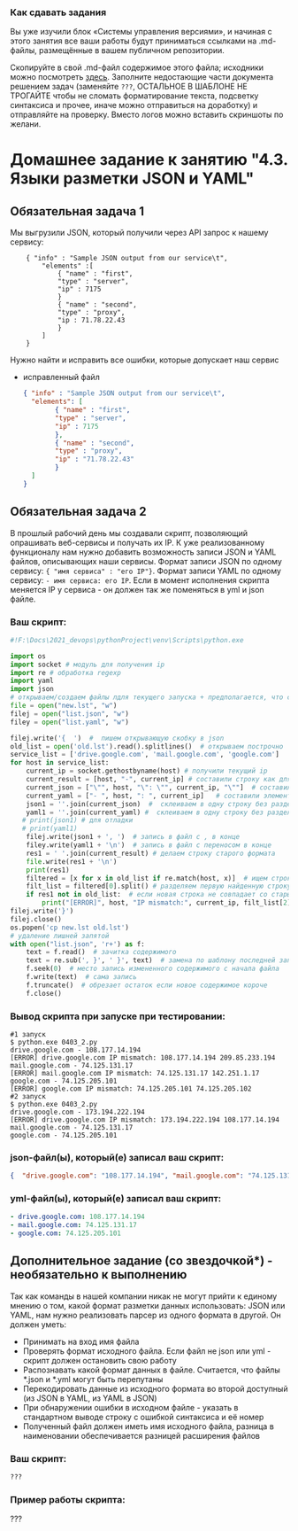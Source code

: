 ### Как сдавать задания

Вы уже изучили блок «Системы управления версиями», и начиная с этого занятия все ваши работы будут приниматься ссылками на .md-файлы, размещённые в вашем публичном репозитории.

Скопируйте в свой .md-файл содержимое этого файла; исходники можно посмотреть [здесь](https://raw.githubusercontent.com/netology-code/sysadm-homeworks/devsys10/04-script-03-yaml/README.md). Заполните недостающие части документа решением задач (заменяйте `???`, ОСТАЛЬНОЕ В ШАБЛОНЕ НЕ ТРОГАЙТЕ чтобы не сломать форматирование текста, подсветку синтаксиса и прочее, иначе можно отправиться на доработку) и отправляйте на проверку. Вместо логов можно вставить скриншоты по желани.

# Домашнее задание к занятию "4.3. Языки разметки JSON и YAML"


## Обязательная задача 1
Мы выгрузили JSON, который получили через API запрос к нашему сервису:
```
    { "info" : "Sample JSON output from our service\t",
        "elements" :[ 
            { "name" : "first",
            "type" : "server",
            "ip" : 7175 
            }
            { "name" : "second",
            "type" : "proxy",
            "ip : 71.78.22.43
            }
        ]
    }
```
  Нужно найти и исправить все ошибки, которые допускает наш сервис
- исправленный файл
	```json
	{ "info" : "Sample JSON output from our service\t",
      "elements": [
            { "name" : "first",
            "type" : "server",
            "ip" : 7175
            },
            { "name" : "second",
            "type" : "proxy",
            "ip" : "71.78.22.43"
            }
      ]
    }
	```

## Обязательная задача 2
В прошлый рабочий день мы создавали скрипт, позволяющий опрашивать веб-сервисы и получать их IP. К уже реализованному функционалу нам нужно добавить возможность записи JSON и YAML файлов, описывающих наши сервисы. Формат записи JSON по одному сервису: `{ "имя сервиса" : "его IP"}`. Формат записи YAML по одному сервису: `- имя сервиса: его IP`. Если в момент исполнения скрипта меняется IP у сервиса - он должен так же поменяться в yml и json файле.

### Ваш скрипт:
```python
#!F:\Docs\2021_devops\pythonProject\venv\Scripts\python.exe

import os
import socket # модуль для получения ip
import re # обработка regexp
import yaml
import json
# открываем/создаем файлы лдля текущего запуска + предполагается, что старые ip лежат в файле old.lst
file = open("new.lst", "w")
filej = open("list.json", "w")
filey = open("list.yaml", "w")

filej.write('{  ')  #  пишем открывающую скобку в json
old_list = open('old.lst').read().splitlines()  # открываем построчно
service_list = ['drive.google.com', 'mail.google.com', 'google.com']
for host in service_list:
    current_ip = socket.gethostbyname(host) # получили текущий ip
    current_result = [host, "-", current_ip] # составили строку как для прошлого дз
    current_json = ["\"", host, "\": \"", current_ip, "\""]  # составили элементы строки json
    current_yaml = ["- ", host, ": ", current_ip]   # составили элементы строки yaml
    json1 = ''.join(current_json)  #  склеиваем в одну строку без разделителей
    yaml1 = ''.join(current_yaml) #  склеиваем в одну строку без разделителей
   # print(json1) # для отладки
   # print(yaml1)
    filej.write(json1 + ', ')  # запись в файл с , в конце
    filey.write(yaml1 + '\n')  # запись в файл с переносом в конце
    res1 = ' '.join(current_result) # делаем строку старого формата
    file.write(res1 + '\n')
    print(res1)
    filtered = [x for x in old_list if re.match(host, x)]  # ищем строку с текущим хостом в старых данных
    filt_list = filtered[0].split() # разделяем первую найденную строку на слова
    if res1 not in old_list:  # если новая строка не совпадает со старым файлом
        print("[ERROR]", host, "IP mismatch:", current_ip, filt_list[2])  # выводим сообщение
filej.write('}')
filej.close()
os.popen('cp new.lst old.lst')
# удаление лишней запятой
with open("list.json", 'r+') as f:
    text = f.read()  # зачитка содержимого
    text = re.sub(', }', ' }', text)  # замена по шаблону последней запятой
    f.seek(0)  # место запись измененного содержимого с начала файла
    f.write(text)  # сама запись
    f.truncate()  # обрезает остаток если новое содержимое короче
    f.close()
```

### Вывод скрипта при запуске при тестировании:
```
#1 запуск
$ python.exe 0403_2.py
drive.google.com - 108.177.14.194
[ERROR] drive.google.com IP mismatch: 108.177.14.194 209.85.233.194
mail.google.com - 74.125.131.17
[ERROR] mail.google.com IP mismatch: 74.125.131.17 142.251.1.17
google.com - 74.125.205.101
[ERROR] google.com IP mismatch: 74.125.205.101 74.125.205.102
#2 запуск
$ python.exe 0403_2.py
drive.google.com - 173.194.222.194
[ERROR] drive.google.com IP mismatch: 173.194.222.194 108.177.14.194
mail.google.com - 74.125.131.17
google.com - 74.125.205.101
```

### json-файл(ы), который(е) записал ваш скрипт:
```json
{  "drive.google.com": "108.177.14.194", "mail.google.com": "74.125.131.17", "google.com": "74.125.205.101" }
```

### yml-файл(ы), который(е) записал ваш скрипт:
```yaml
- drive.google.com: 108.177.14.194
- mail.google.com: 74.125.131.17
- google.com: 74.125.205.101
```

## Дополнительное задание (со звездочкой*) - необязательно к выполнению

Так как команды в нашей компании никак не могут прийти к единому мнению о том, какой формат разметки данных использовать: JSON или YAML, нам нужно реализовать парсер из одного формата в другой. Он должен уметь:
   * Принимать на вход имя файла
   * Проверять формат исходного файла. Если файл не json или yml - скрипт должен остановить свою работу
   * Распознавать какой формат данных в файле. Считается, что файлы *.json и *.yml могут быть перепутаны
   * Перекодировать данные из исходного формата во второй доступный (из JSON в YAML, из YAML в JSON)
   * При обнаружении ошибки в исходном файле - указать в стандартном выводе строку с ошибкой синтаксиса и её номер
   * Полученный файл должен иметь имя исходного файла, разница в наименовании обеспечивается разницей расширения файлов

### Ваш скрипт:
```python
???
```

### Пример работы скрипта:
???
